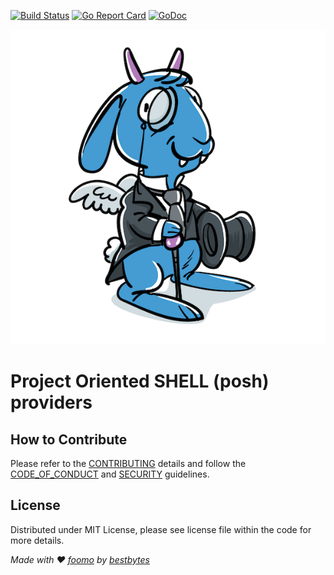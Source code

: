 [![Build Status](https://github.com/foomo/posh-providers/actions/workflows/test.yml/badge.svg?branch=main&event=push)](https://github.com/foomo/posh-providers/actions/workflows/test.yml)
[![Go Report Card](https://goreportcard.com/badge/github.com/foomo/posh-providers)](https://goreportcard.com/report/github.com/foomo/posh-providers)
[![GoDoc](https://godoc.org/github.com/foomo/posh-providers?status.svg)](https://godoc.org/github.com/foomo/posh-providers)

<p align="center">
  <img alt="POSH" src=".github/assets/posh.png"/>
</p>

# Project Oriented SHELL (posh) providers

## How to Contribute

Please refer to the [CONTRIBUTING](.gihub/CONTRIBUTING.md) details and follow the [CODE_OF_CONDUCT](.gihub/CODE_OF_CONDUCT.md) and [SECURITY](.github/SECURITY.md) guidelines.

## License

Distributed under MIT License, please see license file within the code for more details.

_Made with ♥ [foomo](https://www.foomo.org) by [bestbytes](https://www.bestbytes.com)_

